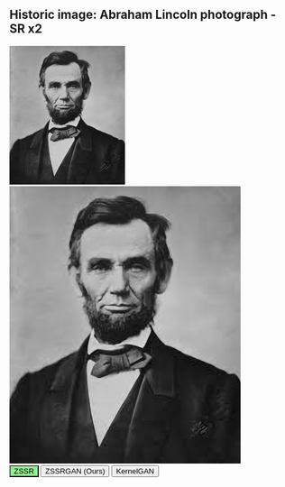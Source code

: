 ## Historic image: Abraham Lincoln photograph - SR x2
<div class="f1_container">
    <tr class="shadow f1_card">
        <td rowspan="1" width="20%" valign="top">
            <img src="Lincoln.png"/>
        </td>
        <td valign="top">
            <img src="Lincoln_ZSSR.png" id="Lincoln switch"/>
            <br>
            <button onclick="change_img('Lincoln', 'ZSSR')" 
  style="background-color:lightgreen">ZSSR</button>
            <button onclick="change_img('Lincoln', 'ZSSRGAN')">ZSSRGAN (Ours)</button>
            <button onclick="change_img('Lincoln', 'KERGAN')">KernelGAN</button>
        </td>
    </tr>
</div>
            
<script>
function change_img(name, method) {
  document.getElementById(name + " switch").src = "../ZSSRGAN/" + name + "_" + method + ".png";
}
</script>

